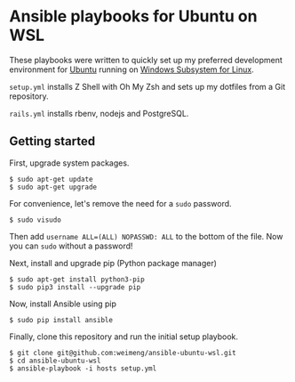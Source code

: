 # Ansible playbooks for Ubuntu on WSL

These playbooks were written to quickly set up my preferred development
environment for [Ubuntu](https://www.microsoft.com/store/apps/9nblggh4msv6)
running on [Windows Subsystem for Linux](https://en.wikipedia.org/wiki/Windows_Subsystem_for_Linux).

`setup.yml` installs Z Shell with Oh My Zsh and sets up my dotfiles from a Git repository.

`rails.yml` installs rbenv, nodejs and PostgreSQL.

## Getting started

First, upgrade system packages.

```
$ sudo apt-get update
$ sudo apt-get upgrade
```

For convenience, let's remove the need for a `sudo` password.

```
$ sudo visudo
```

Then add `username ALL=(ALL) NOPASSWD: ALL` to the bottom of the file. Now you can `sudo` without a password!

Next, install and upgrade pip (Python package manager)

```
$ sudo apt-get install python3-pip
$ sudo pip3 install --upgrade pip
```

Now, install Ansible using pip

```
$ sudo pip install ansible
```

Finally, clone this repository and run the initial setup playbook.

```
$ git clone git@github.com:weimeng/ansible-ubuntu-wsl.git
$ cd ansible-ubuntu-wsl
$ ansible-playbook -i hosts setup.yml
```
